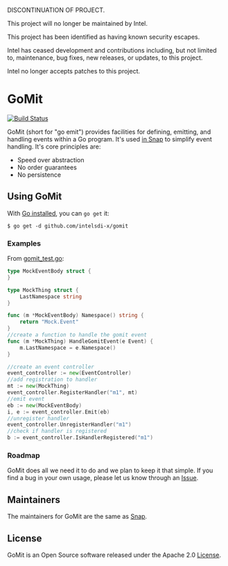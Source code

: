 DISCONTINUATION OF PROJECT. 

This project will no longer be maintained by Intel.

This project has been identified as having known security escapes.

Intel has ceased development and contributions including, but not limited to, maintenance, bug fixes, new releases, or updates, to this project.  

Intel no longer accepts patches to this project.
<!--
http://www.apache.org/licenses/LICENSE-2.0.txt


Copyright 2015 Intel Corporation

Licensed under the Apache License, Version 2.0 (the "License");
you may not use this file except in compliance with the License.
You may obtain a copy of the License at

    http://www.apache.org/licenses/LICENSE-2.0

Unless required by applicable law or agreed to in writing, software
distributed under the License is distributed on an "AS IS" BASIS,
WITHOUT WARRANTIES OR CONDITIONS OF ANY KIND, either express or implied.
See the License for the specific language governing permissions and
limitations under the License.
-->

# GoMit

[![Build Status](https://travis-ci.org/intelsdi-x/gomit.svg?branch=master)](https://travis-ci.org/intelsdi-x/gomit/)

GoMit (short for "go emit") provides facilities for defining, emitting, and handling events within a Go program. It's used [in Snap](https://github.com/intelsdi-x/snap) to simplify event handling. It's core principles are: 
* Speed over abstraction  
* No order guarantees  
* No persistence  

## Using GoMit
With [Go installed](https://golang.org/dl/), you can `go get` it:

```
$ go get -d github.com/intelsdi-x/gomit
```

### Examples

From [gomit_test.go](https://github.com/intelsdi-x/gomit/blob/master/gomit_test.go):

```go
type MockEventBody struct {
}

type MockThing struct {
	LastNamespace string
}

func (m *MockEventBody) Namespace() string {
	return "Mock.Event"
}
//create a function to handle the gomit event
func (m *MockThing) HandleGomitEvent(e Event) {
	m.LastNamespace = e.Namespace()
}

//create an event controller
event_controller := new(EventController)
//add registration to handler
mt := new(MockThing)
event_controller.RegisterHandler("m1", mt)
//emit event
eb := new(MockEventBody)
i, e := event_controller.Emit(eb)
//unregister handler
event_controller.UnregisterHandler("m1")
//check if handler is registered
b := event_controller.IsHandlerRegistered("m1")
```

### Roadmap
GoMit does all we need it to do and we plan to keep it that simple. If you find a bug in your own usage, please let us know through an [Issue](https://github.com/intelsdi-x/gomit/issues/new).

## Maintainers
The maintainers for GoMit are the same as [Snap](https://github.com/intelsdi-x/snap/blob/master/docs/MAINTAINERS.md).

## License
GoMit is an Open Source software released under the Apache 2.0 [License](LICENSE).
